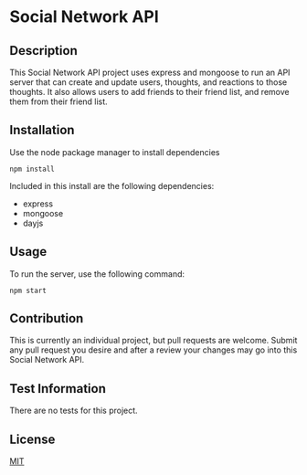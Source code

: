 # Social Network API

## Description

This Social Network API project uses express and mongoose to run an API server that can create and update users, thoughts, and reactions to those thoughts. It also allows users to add friends to their friend list, and remove them from their friend list.

## Installation

Use the node package manager to install dependencies

`npm install`

Included in this install are the following dependencies:

- express
- mongoose
- dayjs

## Usage

To run the server, use the following command:

`npm start`

## Contribution

This is currently an individual project, but pull requests are welcome. Submit any pull request you desire and after a review your changes may go into this Social Network API.

## Test Information

There are no tests for this project.

## License

[MIT](https://choosealicense.com/licenses/mit/)
